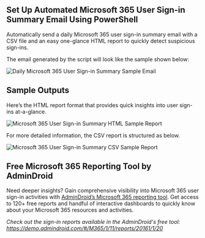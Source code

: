 ## Set Up Automated Microsoft 365 User Sign-in Summary Email Using PowerShell
Automatically send a daily Microsoft 365 user sign-in summary email with a CSV file and an easy one-glance HTML report to quickly detect suspicious sign-ins.

The email generated by the script will look like the sample shown below:

![Daily Microsoft 365 User Sign-in Summary Sample Email](https://o365reports.com/wp-content/uploads/2025/09/automate-user-sign-in-summary-email-format.png?v=1759232368)

## Sample Outputs
Here’s the HTML report format that provides quick insights into user sign-ins at-a-glance.

![Microsoft 365 User Sign-in Summary HTML Sample Report](https://o365reports.com/wp-content/uploads/2025/09/automated-m365-user-sign-in-summary-html-sample-format-report.png?v=1759294539)

For more detailed information, the CSV report is structured as below.

![Microsoft 365 User Sign-in Summary CSV Sample Report](https://o365reports.com/wp-content/uploads/2025/09/automate-microsoft-365-user-sign-in-summary-csv-report.png?v=1759230027)

## Free Microsoft 365 Reporting Tool by AdminDroid
Need deeper insights? Gain comprehensive visibility into Microsoft 365 user sign-in activities with [AdminDroid’s Microsoft 365 reporting tool](https://admindroid.com?src=Github). Get access to 120+ free reports and handful of interactive dashboards to quickly know about your Microsoft 365 resources and activities.

*Check out the sign-in reports available in the AdminDroid's free tool: <https://demo.admindroid.com/#/M365/1/11/reports/20161/1/20>*
